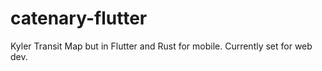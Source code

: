 # catenary-flutter
Kyler Transit Map but in Flutter and Rust for mobile. Currently set for web dev.
